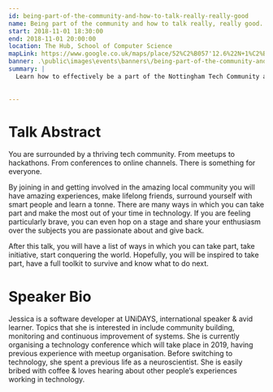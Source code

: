 ```yaml
---
id: being-part-of-the-community-and-how-to-talk-really-really-good
name: Being part of the community and how to talk really, really good.
start: 2018-11-01 18:30:00
end: 2018-11-01 20:00:00
location: The Hub, School of Computer Science
mapLink: https://www.google.co.uk/maps/place/52%C2%B057'12.6%22N+1%C2%B011'14.1%22W/@52.953488,-1.1877845,17.15z/data=!3m1!4b1!4m6!3m5!1s0x0:0x0!7e2!8m2!3d52.9534883!4d-1.1872358
banner: .\public\images\events\banners\/being-part-of-the-community-and-how-to-talk-really-really-good-banner.jpg
summary: |
  Learn how to effectively be a part of the Nottingham Tech Community and how to become an really good public speaker with Jessica White.
  
  
---
```


# Talk Abstract
You are surrounded by a thriving tech community. From meetups to hackathons. From conferences to online channels. There is something for everyone.

By joining in and getting involved in the amazing local community you will have amazing experiences, make lifelong friends, surround yourself with smart people and learn a tonne. There are many ways in which you can take part and make the most out of your time in technology. If you are feeling particularly brave, you can even hop on a stage and share your enthusiasm over the subjects you are passionate about and give back.

After this talk, you will have a list of ways in which you can take part, take initiative, start conquering the world. Hopefully, you will be inspired to take part, have a full toolkit to survive and know what to do next.

# Speaker Bio

Jessica is a software developer at UNiDAYS, international speaker & avid learner. Topics that she is interested in include community building, monitoring and continuous improvement of systems. She is currently organising a technology conference which will take place in 2019, having previous experience with meetup organisation. Before switching to technology, she spent a previous life as a neuroscientist. She is easily bribed with coffee & loves hearing about other people’s experiences working in technology. 
